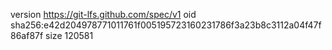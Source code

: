 version https://git-lfs.github.com/spec/v1
oid sha256:e42d204978771011761f005195723160231786f3a23b8c3112a04f47f86af87f
size 120581
